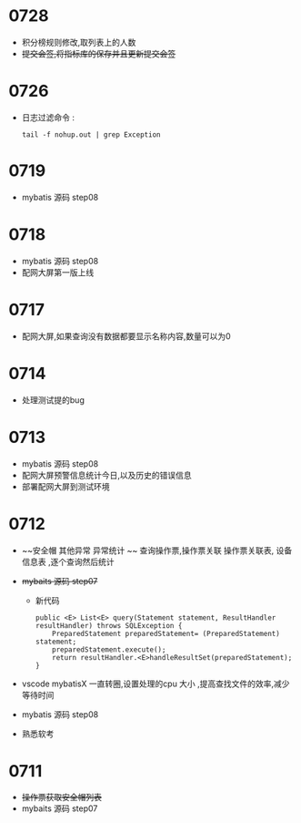 # 0728
- 积分榜规则修改,取列表上的人数
- ~~提交会签,将指标库的保存并且更新提交会签~~

# 0726
- 日志过滤命令 :
  ``` shell
  tail -f nohup.out | grep Exception
  ```
# 0719
- mybatis 源码 step08

# 0718
- mybatis 源码 step08
- 配网大屏第一版上线


# 0717 
- 配网大屏,如果查询没有数据都要显示名称内容,数量可以为0

# 0714
- 处理测试提的bug

# 0713
- mybatis 源码 step08
- 配网大屏预警信息统计今日,以及历史的错误信息
- 部署配网大屏到测试环境

# 0712
- ~~安全帽 其他异常 异常统计 ~~
  查询操作票,操作票关联 操作票关联表, 设备信息表 ,逐个查询然后统计
- ~~mybaits 源码 step07~~
  - 新代码
    ```
    public <E> List<E> query(Statement statement, ResultHandler resultHandler) throws SQLException {
        PreparedStatement preparedStatement= (PreparedStatement) statement;
        preparedStatement.execute();
        return resultHandler.<E>handleResultSet(preparedStatement);
    }
    ```
- vscode mybatisX 一直转圈,设置处理的cpu 大小 ,提高查找文件的效率,减少等待时间
- mybatis 源码 step08
  

- 熟悉软考
# 0711
- ~~操作票获取安全帽列表~~
- mybaits 源码 step07
